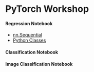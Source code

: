 # PyTorch Workshop

#### Regression Notebook
- [nn.Sequential](https://colab.research.google.com/github/caocscar/workshops/blob/master/pytorch/Workshop_Regression_Sequential.ipynb)
- [Python Classes](https://colab.research.google.com/github/caocscar/workshops/blob/master/pytorch/Workshop_Regression_Class.ipynb)

#### Classification Notebook

#### Image Classification Notebook